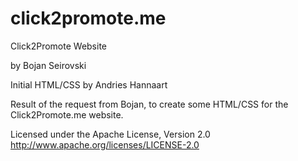 click2promote.me
===================

Click2Promote Website

by Bojan Seirovski

Initial HTML/CSS by Andries Hannaart

Result of the request from Bojan, to create some HTML/CSS for the Click2Promote.me website.

Licensed under the Apache License, Version 2.0
http://www.apache.org/licenses/LICENSE-2.0
